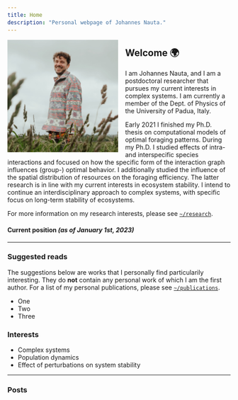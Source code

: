 ```yaml
---
title: Home
description: "Personal webpage of Johannes Nauta."
---
```

<img 
    id="photo" 
    width="250"
    src="images/me.jpg" 
    alt="Johannes Nauta"
    align="left"
    style="margin-right: 1rem">

## Welcome :earth_africa:
I am Johannes Nauta, and I am a postdoctoral researcher that pursues my current interests in complex systems.
I am currently a member of the Dept. of Physics of the University of Padua, Italy.

Early 2021 I finished my Ph.D. thesis on computational models of optimal foraging patterns.
During my Ph.D. I studied effects of intra- and interspecific species interactions and focused on how the specific form of the interaction graph influences (group-) optimal behavior.
I additionally studied the influence of the spatial distribution of resources on the foraging efficiency.
The latter research is in line with my current interests in ecosystem stability.
I intend to continue an interdisciplinary approach to complex systems, with specific focus on long-term stability of ecosystems.


For more information on my research interests, please see [`~/research`](research).

#### Current position _(as of January 1st, 2023)_

---

### Suggested reads
The suggestions below are works that I personally find particularily interesting.
They do **not** contain any personal work of which I am the first author.
For a list of my personal publications, please see [`~/publications`](publications).

* One
* Two
* Three

### Interests
- Complex systems
- Population dynamics
- Effect of perturbations on system stability

---

### Posts
<!-- Post appear here -->
